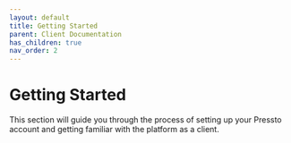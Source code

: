 ```yaml
---
layout: default
title: Getting Started
parent: Client Documentation
has_children: true
nav_order: 2
---
```


# Getting Started

This section will guide you through the process of setting up your Pressto account and getting familiar with the platform as a client.
